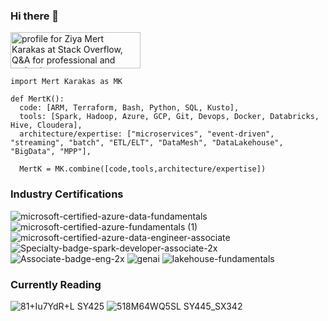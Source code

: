 ### Hi there 👋

<a href="https://stackoverflow.com/users/11677472/ziya-mert-karakas"><img src="https://stackoverflow.com/users/flair/11677472.png?theme=dark" width="208" height="58" alt="profile for Ziya Mert Karakas at Stack Overflow, Q&amp;A for professional and enthusiast programmers" title="profile for Ziya Mert Karakas at Stack Overflow, Q&amp;A for professional and enthusiast programmers"></a>

```
import Mert Karakas as MK

def MertK():
  code: [ARM, Terraform, Bash, Python, SQL, Kusto],
  tools: [Spark, Hadoop, Azure, GCP, Git, Devops, Docker, Databricks, Hive, Cloudera],
  architecture/expertise: ["microservices", "event-driven", "streaming", "batch", "ETL/ELT", "DataMesh", "DataLakehouse", "BigData", "MPP"],

  MertK = MK.combine([code,tools,architecture/expertise])
```

### Industry Certifications

![microsoft-certified-azure-data-fundamentals](https://github.com/zmkarakas/zmkarakas/assets/50174304/d4a15ac6-d287-4bd6-bd34-96e5403d1093)  ![microsoft-certified-azure-fundamentals (1)](https://github.com/zmkarakas/zmkarakas/assets/50174304/c28b0441-f381-4de6-8e97-fc6fc1e37b02) ![microsoft-certified-azure-data-engineer-associate](https://github.com/zmkarakas/zmkarakas/assets/50174304/67b06775-cc1e-493f-8193-cd6abda32a93)
![Specialty-badge-spark-developer-associate-2x](https://github.com/zmkarakas/zmkarakas/assets/50174304/42e02e4c-43da-4a23-81f0-2fd0f6203f11) ![Associate-badge-eng-2x](https://github.com/zmkarakas/zmkarakas/assets/50174304/e1c87067-283a-4665-a312-858f4a05699d) ![genai](https://github.com/zmkarakas/zmkarakas/assets/50174304/ae29f51c-d00c-4d25-939a-218f64a19e69) ![lakehouse-fundamentals](https://github.com/zmkarakas/zmkarakas/assets/50174304/0a543908-e5b0-40c6-8416-9d6f5a527e59)




### Currently Reading

![81+Iu7YdR+L _SY425_](https://github.com/zmkarakas/zmkarakas/assets/50174304/01fe4df4-d3e5-41cb-a273-29a2400c7b90) ![518M64WQ5SL _SY445_SX342_](https://github.com/zmkarakas/zmkarakas/assets/50174304/465e5454-d543-45fc-bc98-cdb8cdf36df5)
